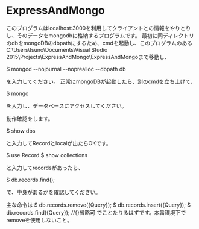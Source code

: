 ﻿# ExpressAndMongo
このプログラムはlocalhost:3000を利用してクライアントとの情報をやりとりし、そのデータをmongodbに格納するプログラムです。
最初に同ディレクトリのdbをmongoDBのdbpathにするため、cmdを起動し、このプログラムのあるC:\Users\tsuno\Documents\Visual Studio 2015\Projects\ExpressAndMongo\ExpressAndMongoまで移動し、

$ mongod --nojournal --noprealloc --dbpath db

を入力してください。
正常にmongoDBが起動したら、別のcmdを立ち上げて、

$ mongo

を入力し、データベースにアクセスしてください。

動作確認をします。

$ show dbs

と入力してRecordとlocalが出たらOKです。

$ use Record
$ show collections

と入力してrecordsがあったら、

$ db.records.find();

で、中身があるかを確認してください。

主な命令は
$ db.records.remove({Query});
$ db.records.insert({Query});
$ db.records.find({Query});   //{}省略可
でことたりるはずです。本番環境下でremoveを使用しないこと。